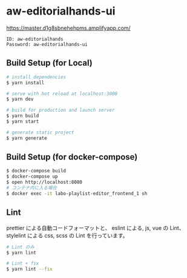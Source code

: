 # aw-editorialhands-ui

https://master.d1g8sbnehehpms.amplifyapp.com/

```
ID: aw-editorialhands
Password: aw-editorialhands-ui
```

## Build Setup (for Local)

```bash
# install dependencies
$ yarn install

# serve with hot reload at localhost:3000
$ yarn dev

# build for production and launch server
$ yarn build
$ yarn start

# generate static project
$ yarn generate
```

## Build Setup (for docker-compose)

```bash
$ docker-compose build
$ docker-compose up
$ open http://localhost:8080
# コンテナ内に入る場合
$ docker exec -it labo-playlist-editor_frontend_1 sh
```

## Lint

prettier による自動コードフォーマットと、
eslint による, js, vue の Lint、
stylelint による css, scss の Lint を行っています。

```bash
# Lint のみ
$ yarn lint

# Lint + fix
$ yarn lint --fix
```
